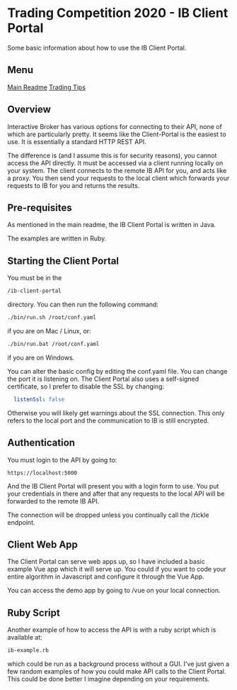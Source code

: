 # Trading Competition 2020 - IB Client Portal

Some basic information about how to use the IB Client Portal.

## Menu

[Main Readme](README.md)
[Trading Tips](TRADING.md)

## Overview

Interactive Broker has various options for connecting to their API, none of which are particularly pretty.  It seems like the Client-Portal is the easiest to use.  It is essentially a standard HTTP REST API.

The difference is (and I assume this is for security reasons), you cannot access the API directly.  It must be accessed via a client running locally on your system.  The client connects to the remote IB API for you, and acts like a proxy.  You then send your requests to the local client which forwards your requests to IB for you and returns the results.

## Pre-requisites

As mentioned in the main readme, the IB Client Portal is written in Java.

The examples are written in Ruby.

## Starting the Client Portal

You must be in the

```bash
/ib-client-portal
```

directory.  You can then run the following command:

```bash
./bin/run.sh /root/conf.yaml
```

if you are on Mac / Linux, or:

```bash
./bin/run.bat /root/conf.yaml
```

if you are on Windows.

You can alter the basic config by editing the conf.yaml file.  You can change the port it is listening on.  The Client Portal also uses a self-signed certificate, so I prefer to disable the SSL by changing:

```yaml
  listenSsl: false
```

Otherwise you will likely get warnings about the SSL connection.  This only refers to the local port and the communication to IB is still encrypted.

## Authentication

You must login to the API by going to:

```url
https://localhost:5000
```

And the IB Client Portal will present you with a login form to use.  You put your credentials in there and after that any requests to the local API will be forwarded to the remote IB API.

The connection will be dropped unless you continually call the /tickle endpoint.

## Client Web App

The Client Portal can serve web apps up, so I have included a basic example Vue app which it will serve up.  You could if you want to code your entire algorithm in Javascript and configure it through the Vue App.

You can access the demo app by going to /vue on your local connection.

## Ruby Script

Another example of how to access the API is with a ruby script which is available at:

```bash
ib-example.rb
```

which could be run as a background process without a GUI.  I've just given a few random examples of how you could make API calls to the Client Portal.  This could be done better I imagine depending on your requirements.
